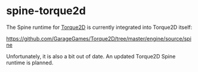 # spine-torque2d

The Spine runtime for [Torque2D](https://www.garagegames.com/products/torque-2d) is currently integrated into Torque2D itself:

https://github.com/GarageGames/Torque2D/tree/master/engine/source/spine

Unfortunately, it is also a bit out of date. An updated Torque2D Spine runtime is planned.
